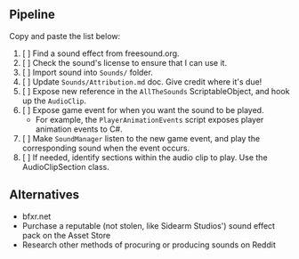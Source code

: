## Pipeline

Copy and paste the list below:

1. [ ] Find a sound effect from freesound.org.
2. [ ] Check the sound's license to ensure that I can use it.
3. [ ] Import sound into `Sounds/` folder.
4. [ ] Update `Sounds/Attribution.md` doc. Give credit where it's due!
5. [ ] Expose new reference in the `AllTheSounds` ScriptableObject, and hook up the `AudioClip`.
6. [ ] Expose game event for when you want the sound to be played.
    * For example, the `PlayerAnimationEvents` script exposes player animation events to C#.
7. [ ] Make `SoundManager` listen to the new game event, and play the corresponding sound when the event occurs.
8. [ ] If needed, identify sections within the audio clip to play. Use the AudioClipSection class.

## Alternatives

* bfxr.net
* Purchase a reputable (not stolen, like Sidearm Studios') sound effect pack on the Asset Store
* Research other methods of procuring or producing sounds on Reddit
